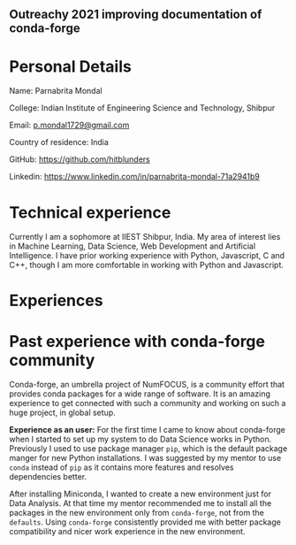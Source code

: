 ## Outreachy 2021 improving documentation of conda-forge

# Personal Details

Name: Parnabrita Mondal

College: Indian Institute of Engineering Science and Technology, Shibpur

Email: p.mondal1729@gmail.com

Country of residence: India

GitHub: https://github.com/hitblunders

Linkedin: https://www.linkedin.com/in/parnabrita-mondal-71a2941b9

# Technical experience

Currently I am a sophomore at IIEST Shibpur, India. My area of interest lies in Machine Learning, Data Science, Web Development and Artificial Intelligence. I have prior working experience with Python, Javascript, C and C++, though I am more comfortable in working with Python and Javascript.

# Experiences

# Past experience with conda-forge community

Conda-forge, an umbrella project of NumFOCUS, is a community effort that provides conda packages for a wide range of software. It is an amazing experience to get connected with such a community and working on such a huge project, in global setup.

**Experience as an user:** For the first time I came to know about conda-forge when I started to set up my system to do Data Science works in Python. Previously I used to use package manager `pip`, which is the default package manger for new Python installations. I was suggested by my mentor to use `conda` instead of `pip` as it contains more features and resolves dependencies better.

After installing Miniconda, I wanted to create a new environment just for Data Analysis. At that time my mentor recommended me to install all the packages in the new environment only from `conda-forge`, not from the `defaults`. Using `conda-forge` consistently provided me with better package compatibility and nicer work experience in the new environment.
